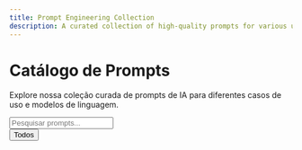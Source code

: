 ```yaml
---
title: Prompt Engineering Collection
description: A curated collection of high-quality prompts for various use cases, organized by category and optimized for different AI models.
---
```


<head>
  <link href="https://fonts.googleapis.com/icon?family=Material+Icons" rel="stylesheet">
</head>

# Catálogo de Prompts

Explore nossa coleção curada de prompts de IA para diferentes casos de uso e modelos de linguagem.

<div class="search-box">
    <input type="text" class="prompt-search" placeholder="Pesquisar prompts...">
</div>

<div class="filter-section" id="categoryFilters">
    <button class="filter-btn active" data-filter="all">Todos</button>
    <!-- Filtros serão adicionados dinamicamente via JavaScript -->
</div>

<div class="prompt-gallery">
    <!-- Cards serão adicionados dinamicamente via JavaScript -->
</div>

<script>
document.addEventListener('DOMContentLoaded', async function() {
    try {
        // Carregar dados da galeria
        const response = await fetch('/assets/data/gallery.json');
        const galleryData = await response.json();
        
        // Adicionar filtros dinamicamente
        const filterContainer = document.getElementById('categoryFilters');
        galleryData.categories.forEach(category => {
            const button = document.createElement('button');
            button.className = 'filter-btn';
            button.setAttribute('data-filter', category.toLowerCase());
            button.textContent = category;
            filterContainer.appendChild(button);
        });

        // Renderizar cards
        const gallery = document.querySelector('.prompt-gallery');
        galleryData.prompts.forEach(prompt => {
            // ... (manter o código existente de renderização dos cards)
        });

    } catch (error) {
        console.error('Erro ao carregar dados da galeria:', error);
    }
});
</script>